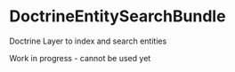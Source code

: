# DoctrineEntitySearchBundle
Doctrine Layer to index and search entities

Work in progress - cannot be used yet
